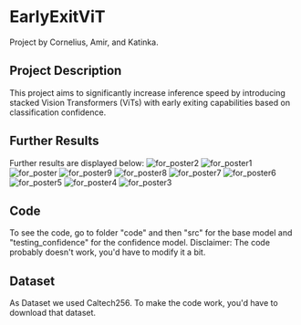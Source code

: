 # EarlyExitViT
Project by Cornelius, Amir, and Katinka.

## Project Description
This project aims to significantly increase inference speed by introducing stacked Vision Transformers (ViTs) with early exiting capabilities based on classification confidence.

## Further Results
Further results are displayed below: 
![for_poster2](https://github.com/tinkilol/EarlyExitViT/assets/116383349/72bbad08-2ee8-4e3a-9443-4b2e69ed5b01)
![for_poster1](https://github.com/tinkilol/EarlyExitViT/assets/116383349/ee87a95a-0133-4110-a3a5-4a00eb27a99e)
![for_poster](https://github.com/tinkilol/EarlyExitViT/assets/116383349/e33a0831-3898-478b-bf48-eea5656441ee)
![for_poster9](https://github.com/tinkilol/EarlyExitViT/assets/116383349/f5b68a57-9be8-40ed-8157-203305761768)
![for_poster8](https://github.com/tinkilol/EarlyExitViT/assets/116383349/f4a9551b-39b0-41f0-aae7-eb0e88697695)
![for_poster7](https://github.com/tinkilol/EarlyExitViT/assets/116383349/53d8391a-8f9f-44b5-a813-0a5800fd6ec2)
![for_poster6](https://github.com/tinkilol/EarlyExitViT/assets/116383349/7b782f19-0d22-431e-9d31-c68bc03b373b)
![for_poster5](https://github.com/tinkilol/EarlyExitViT/assets/116383349/d9498e6b-d4f4-475b-8b65-1cce1f91f679)
![for_poster4](https://github.com/tinkilol/EarlyExitViT/assets/116383349/c055cf38-a569-45ba-97ee-4647d62c8e56)
![for_poster3](https://github.com/tinkilol/EarlyExitViT/assets/116383349/6d663b91-d2e8-443e-9a5b-2673ca59c7d6)

## Code
To see the code, go to folder "code" and then "src" for the base model and "testing_confidence" for the confidence model. Disclaimer: The code probably doesn't work, you'd have to modify it a bit.

## Dataset
As Dataset we used Caltech256. To make the code work, you'd have to download that dataset.
